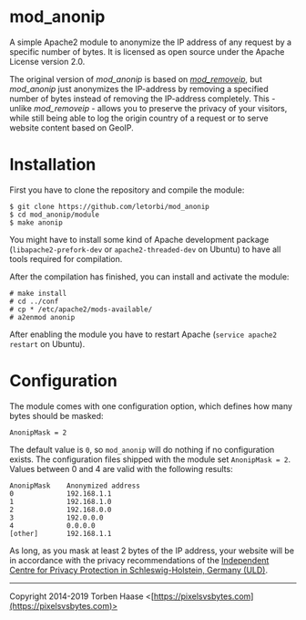 mod_anonip
==========

A simple Apache2 module to anonymize the IP address of any request by a specific number of bytes. It is licensed as open source under the Apache License version 2.0.

The original version of *mod_anonip* is based on [*mod_removeip*](https://github.com/moba/libapache-mod-removeip),
but *mod_anonip* just anonymizes the IP-address by removing a specified number of bytes instead of removing the IP-address completely. This - unlike *mod_removeip* - allows you to preserve the privacy of your visitors, while still being able to log the origin country of a request or to serve website content based on GeoIP.

Installation
============

First you have to clone the repository and compile the module:

    $ git clone https://github.com/letorbi/mod_anonip
    $ cd mod_anonip/module
    $ make anonip

You might have to install some kind of Apache development package (`libapache2-prefork-dev` or `apache2-threaded-dev` on Ubuntu) to have all tools required for compilation.

After the compilation has finished, you can install and activate the module:

    # make install
    # cd ../conf
    # cp * /etc/apache2/mods-available/
    # a2enmod anonip

After enabling the module you have to restart Apache (`service apache2 restart` on Ubuntu).

Configuration
=============

The module comes with one configuration option, which defines how many bytes should be masked:

    AnonipMask = 2
    
The default value is `0`, so `mod_anonip` will do nothing if no configuration exists. The configuration files shipped with the module set `AnonipMask = 2`. Values between 0 and 4 are valid with the following results:

    AnonipMask    Anonymized address
    0             192.168.1.1
    1             192.168.1.0
    2             192.168.0.0
    3             192.0.0.0
    4             0.0.0.0
    [other]       192.168.1.1

As long, as you mask at least 2 bytes of the IP address, your website will be in accordance with the privacy recommendations of the [Independent Centre for Privacy Protection in Schleswig-Holstein, Germany (ULD)](https://www.datenschutzzentrum.de).

----

Copyright 2014-2019 Torben Haase \<[https://pixelsvsbytes.com](https://pixelsvsbytes.com)>
